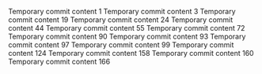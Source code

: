 Temporary commit content 1
Temporary commit content 3
Temporary commit content 19
Temporary commit content 24
Temporary commit content 44
Temporary commit content 55
Temporary commit content 72
Temporary commit content 90
Temporary commit content 93
Temporary commit content 97
Temporary commit content 99
Temporary commit content 124
Temporary commit content 158
Temporary commit content 160
Temporary commit content 166
